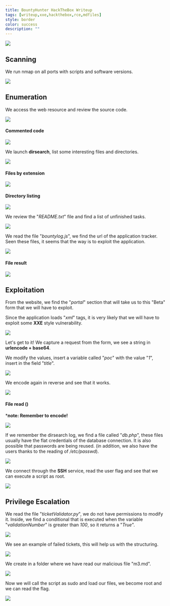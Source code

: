 ```yaml
---
title: BountyHunter HackTheBox Writeup
tags: [writeup,xxe,hackthebox,rce,mdfiles]
style: border
color: success
description: ""
---
```



![](https://raw.githubusercontent.com/m3n0sd0n4ld/m3n0sd0n4ld.github.io/main/_posts/BountyHunter/1.png)

## Scanning
We run nmap on all ports with scripts and software versions.

![](https://raw.githubusercontent.com/m3n0sd0n4ld/m3n0sd0n4ld.github.io/main/_posts/BountyHunter/2.png)

## Enumeration
We access the web resource and review the source code.

![](https://raw.githubusercontent.com/m3n0sd0n4ld/m3n0sd0n4ld.github.io/main/_posts/BountyHunter/3.png)

#### Commented code
![](https://raw.githubusercontent.com/m3n0sd0n4ld/m3n0sd0n4ld.github.io/main/_posts/BountyHunter/4.png)

We launch **dirsearch**, list some interesting files and directories.

![](https://raw.githubusercontent.com/m3n0sd0n4ld/m3n0sd0n4ld.github.io/main/_posts/BountyHunter/7.png)

#### Files by extension

![](https://raw.githubusercontent.com/m3n0sd0n4ld/m3n0sd0n4ld.github.io/main/_posts/BountyHunter/7-2.png)

#### Directory listing

![](https://raw.githubusercontent.com/m3n0sd0n4ld/m3n0sd0n4ld.github.io/main/_posts/BountyHunter/5.png)

We review the "*README.txt*" file and find a list of unfinished tasks.

![](https://raw.githubusercontent.com/m3n0sd0n4ld/m3n0sd0n4ld.github.io/main/_posts/BountyHunter/6.png)

We read the file "*bountylog.js*", we find the url of the application tracker. Seen these files, it seems that the way is to exploit the application.

![](https://raw.githubusercontent.com/m3n0sd0n4ld/m3n0sd0n4ld.github.io/main/_posts/BountyHunter/8.png)

#### File result

![](https://raw.githubusercontent.com/m3n0sd0n4ld/m3n0sd0n4ld.github.io/main/_posts/BountyHunter/9.png)

## Exploitation
From the website, we find the "*portal*" section that will take us to this "Beta" form that we will have to exploit. 

Since the application loads "*xml*" tags, it is very likely that we will have to exploit some **XXE** style vulnerability.

![](https://raw.githubusercontent.com/m3n0sd0n4ld/m3n0sd0n4ld.github.io/main/_posts/BountyHunter/10.png)

Let's get to it! We capture a request from the form, we see a string in **urlencode + base64**.

We modify the values, insert a variable called "*poc*" with the value "*1*", insert in the field "*title*".

![](https://raw.githubusercontent.com/m3n0sd0n4ld/m3n0sd0n4ld.github.io/main/_posts/BountyHunter/11.png)

We encode again in reverse and see that it works.

![](https://raw.githubusercontent.com/m3n0sd0n4ld/m3n0sd0n4ld.github.io/main/_posts/BountyHunter/12.png)

#### File read ()
***note: Remember to encode!**

![](https://raw.githubusercontent.com/m3n0sd0n4ld/m3n0sd0n4ld.github.io/main/_posts/BountyHunter/14.png)

If we remember the dirsearch log, we find a file called "*db.php*", these files usually have the flat credentials of the database connection. It is also possible that passwords are being reused. (in addition, we also have the users thanks to the reading of */etc/passwd*).

![](https://raw.githubusercontent.com/m3n0sd0n4ld/m3n0sd0n4ld.github.io/main/_posts/BountyHunter/15.png)

We connect through the **SSH** service, read the user flag and see that we can execute a script as root.

![](https://raw.githubusercontent.com/m3n0sd0n4ld/m3n0sd0n4ld.github.io/main/_posts/BountyHunter/16.png)

## Privilege Escalation
We read the file "*ticketValidator.py*", we do not have permissions to modify it. Inside, we find a conditional that is executed when the variable "*validationNumber*" is greater than *100*, so it returns a "*True*".

![](https://raw.githubusercontent.com/m3n0sd0n4ld/m3n0sd0n4ld.github.io/main/_posts/BountyHunter/23.png)

We see an example of failed tickets, this will help us with the structuring.

![](https://raw.githubusercontent.com/m3n0sd0n4ld/m3n0sd0n4ld.github.io/main/_posts/BountyHunter/22.png)

We create in a folder where we have read our malicious file "m3.md".

![](https://raw.githubusercontent.com/m3n0sd0n4ld/m3n0sd0n4ld.github.io/main/_posts/BountyHunter/24.png)

Now we will call the script as sudo and load our files, we become root and we can read the flag.

![](https://raw.githubusercontent.com/m3n0sd0n4ld/m3n0sd0n4ld.github.io/main/_posts/BountyHunter/21.png)




